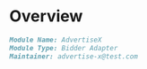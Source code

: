 # Overview

```markdown
Module Name: AdvertiseX
Module Type: Bidder Adapter
Maintainer: advertise-x@test.com
